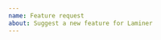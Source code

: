 ```yaml
---
name: Feature request
about: Suggest a new feature for Laminer
---
```


<!--
Replace this comment with a description of what the feature should do.
Include details such as links to relevant specs or previous discussions.
-->

<!--
Replace this comment with an example of the problem which this feature
would resolve. Is this problem solvable without changes to Laminer, such
as by subclassing or using an extension?
-->
